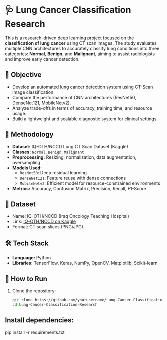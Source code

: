 # 🩺 Lung Cancer Classification Research

This is a research-driven deep learning project focused on the **classification of lung cancer** using CT scan images. The study evaluates multiple CNN architectures to accurately classify lung conditions into three categories: **Normal**, **Benign**, and **Malignant**, aiming to assist radiologists and improve early cancer detection.

## 📌 Objective

- Develop an automated lung cancer detection system using CT-Scan image classification.
- Compare the performance of CNN architectures (ResNet50, DenseNet121, MobileNetv2).
- Analyze trade-offs in terms of accuracy, training time, and resource usage.
- Build a lightweight and scalable diagnostic system for clinical settings.

## 🧠 Methodology

- **Dataset:** IQ-OTH/NCCD Lung CT Scan Dataset (Kaggle)
- **Classes:** `Normal`, `Benign`, `Malignant`
- **Preprocessing:** Resizing, normalization, data augmentation, oversampling
- **Models Used:**
  - `ResNet50`: Deep residual learning
  - `DenseNet121`: Feature reuse with dense connections
  - `MobileNetv2`: Efficient model for resource-constrained environments
- **Metrics:** Accuracy, Confusion Matrix, Precision, Recall, F1-Score

## 📂 Dataset

- Name: IQ-OTH/NCCD (Iraq Oncology Teaching Hospital)
- Link: [IQ-OTH/NCCD on Kaggle](https://www.kaggle.com/datasets)
- Format: CT scan slices (PNG/JPG)

## 🛠️ Tech Stack

- **Language:** Python
- **Libraries:** TensorFlow, Keras, NumPy, OpenCV, Matplotlib, Scikit-learn

## 🚀 How to Run

1. Clone the repository:
   ```bash
   git clone https://github.com/yourusername/Lung-Cancer-Classification-Research.git
   cd Lung-Cancer-Classification-Research

## Install dependencies:

pip install -r requirements.txt
